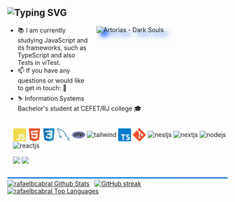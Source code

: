 ## <b>![Typing SVG](https://readme-typing-svg.demolab.com?font=Fira+Code&size=22&pause=1000&color=2C78F7&random=false&width=435&lines=Hi%2C+my+name+is+Rafael%2C+Welcome!%F0%9F%8E%88)</b> 

<img align="right" alt="Artorias - Dark Souls" style="float: right; margin-left: 20px; margin-bottom: 20px; filter:drop-shadow(10px 8px 6px #0051ff)" src="https://images-wixmp-ed30a86b8c4ca887773594c2.wixmp.com/f/061c5ef8-2616-48a4-af21-9f97322673b3/de6ft4m-d3c2c205-0703-4c65-ab6d-d51cf693c3c5.gif?token=eyJ0eXAiOiJKV1QiLCJhbGciOiJIUzI1NiJ9.eyJzdWIiOiJ1cm46YXBwOjdlMGQxODg5ODIyNjQzNzNhNWYwZDQxNWVhMGQyNmUwIiwiaXNzIjoidXJuOmFwcDo3ZTBkMTg4OTgyMjY0MzczYTVmMGQ0MTVlYTBkMjZlMCIsIm9iaiI6W1t7InBhdGgiOiJcL2ZcLzA2MWM1ZWY4LTI2MTYtNDhhNC1hZjIxLTlmOTczMjI2NzNiM1wvZGU2ZnQ0bS1kM2MyYzIwNS0wNzAzLTRjNjUtYWI2ZC1kNTFjZjY5M2MzYzUuZ2lmIn1dXSwiYXVkIjpbInVybjpzZXJ2aWNlOmZpbGUuZG93bmxvYWQiXX0.i-KLR2Hf3i7E9iAsVdx4jQ4opMnesc_EzzvbvKhOS98" height="150" width="300" height="300">

- 📚 I am currently studying JavaScript and its frameworks, such as TypeScript and also Tests in viTest.
- 📫 If you have any questions or would like to get in touch: <a href="mailto:rafael1311cabral@gmail.com?subject=Ol%C3%A1,%20vim%20atrav%C3%A9s%20do%20seu%20GitHub%20%F0%9F%91%8D" style="text-decoration: none;">📧</a>
- ⛷️ Information Systems Bachelor's student at CEFET/RJ college <a href="https://www.cefet-rj.br/" style="text-decoration: none;">🎓</a>

<div style="display: inline_block; margin-left: 2.5%;;"><br>
<img align="center" alt="js" height="30" width="30" src="https://raw.githubusercontent.com/devicons/devicon/master/icons/javascript/javascript-plain.svg">
<img align="center" alt="html" height="30" width="30" src="https://raw.githubusercontent.com/devicons/devicon/master/icons/html5/html5-original.svg">
<img align="center" alt="css" height="30" width="30" src="https://raw.githubusercontent.com/devicons/devicon/master/icons/css3/css3-original.svg">
<img align="center" alt="mysql" height="30" width="30" src="https://raw.githubusercontent.com/devicons/devicon/master/icons/mysql/mysql-original.svg">
<img align="center" alt="php" height="30" width="30" src="https://raw.githubusercontent.com/devicons/devicon/master/icons/php/php-original.svg">
<img align="center" alt="tailwind" height="30" width="30" src="https://github.com/user-attachments/assets/6578a3a9-f815-41fc-8c05-bd7adbce4895">
<img align="center" alt="typescript" height="30" width="30" src="https://raw.githubusercontent.com/devicons/devicon/master/icons/typescript/typescript-plain.svg">
<img align="center" alt="git" height="30" width="30" src="https://raw.githubusercontent.com/devicons/devicon/master/icons/git/git-original.svg">
<img align="center" alt="nestjs" height="30" width="30" src="https://github.com/user-attachments/assets/a594730c-f915-4ad3-8f77-da339df88daa">
<img align="center" alt="nextjs" height="30" width="30" src="https://github.com/user-attachments/assets/f1ef7029-d848-4371-8a1a-82899802d438">
<img align="center" alt="nodejs" height="30" width="30" src="https://github.com/user-attachments/assets/50afa30b-69b2-4153-a510-63b365b220ce">
<img align="center" alt="reactjs" height="30" width="30" src="https://github.com/user-attachments/assets/949c4899-93f0-4d00-8bd2-d136da2a871a">

</div>

<br>

<div style="display: inline_block; margin-left: 2.5%;">
  <a href = "https://wa.me/5522988103858"><img src="https://img.shields.io/badge/-whatsapp-%23333?style=for-the-badge&logo=whatsapp&logoColor=green" target="_blank"></a>
  <a href="https://www.linkedin.com/in/rafael-b-cabral/" target="_blank"><img src="https://img.shields.io/badge/-LinkedIn-%23333?style=for-the-badge&background-color:grey&logo=linkedin&logoColor=blue" target="_blank"></a> 
</div>

<br>

<img src="lineBar.png"/>

<a href="https://github.com/rafaelbcabral">
  <img alt="rafaelbcabral Github Stats" src="https://denvercoder1-github-readme-stats.vercel.app/api?username=rafaelbcabral&show_icons=true&count_private=true&theme=react&border_color=333333&bg_color=0D1117&title_color=00BFFF&icon_color=00BFFF" height="192px" width="49%"/></a>
<a href="https://github.com/rafaelbcabral">
  <img src="https://github-readme-streak-stats.herokuapp.com/?user=rafaelbcabral&theme=blue-green&border=333333&background=0D1117&fire=blue-green&currStreakNum=white&currStreakLabel=white&ring_color=white&dates=add8e6" height="192px" width="49%" alt="GitHub streak" style="margin-left: 1.5%"/></a>

<a href="https://github.com/rafaelbcabral" style="align: center">
  <img alt="rafaelbcabral Top Languages" src="https://denvercoder1-github-readme-stats.vercel.app/api/top-langs/?username=rafaelbcabral&langs_count=8&layout=compact&theme=react&border_color=333333&bg_color=0D1117&title_color=FFFFFF&icon_color=00BFFF&text_color=FFFFFF&hide_title=false" height="200px" width="100%"/></a>
